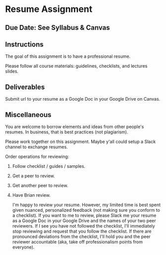 Resume Assignment
========

Due Date: See Syllabus & Canvas    
-----

Instructions
-----

The goal of this assignment is to have a professional resume. 

Please follow all course materials: guidelines, checklists, and lectures slides.

Deliverables
-----

Submit url to your resume as a Google Doc in your Google Drive on Canvas. 


Miscellaneous
-----

You are welcome to borrow elements and ideas from other people's resumes. In business, that is best practices (not plagiarism).

Please work together on this assignment. Maybe y'all could setup a Slack channel to exchange resumes. 

Order operations for reviewing:

1. Follow checklist / guides / samples.
2. Get a peer to review.
3. Get another peer to review.
4. Have Brian review.

    I'm happy to review your resume. However, my limited time is best spent given nuanced, personalized feedback (not making sure you conform to a checklist). If you want to me to review, please Slack me your resume as a Google Doc in your Google Drive and the names of your two peer reviewers. If I see you have not followed the checklist, I'll immediately stop reviewing and request that you follow the checklist. If there are pronounced deviations from the checklist, I'll hold you and the peer reviewer accountable (aka, take off professionalism points from everyone).
